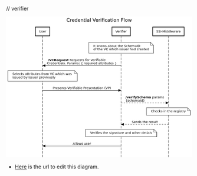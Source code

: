 // verifier

![image](docs/verification.png)

- [Here](https://sequencediagram.org/index.html#initialData=FAFwliA2CmAEDCAnaATaA7cBDSsBq0iYAZmAMZbgD26sAYpFQO7DAAOWi4ZYHmsAVQDOhdp268s-AkVKiOXcpP4BlFQEkAtAFkwKFDCadorYOiog4VAG6F8hEmEIAuWOpCwA1uaZDYWACMqAFcPEAALOBUySIBbLHUAEQAdc2JYCLg8eFgmcPJw2DAhIWC7cKwUWDJkSlRWGUc7TQA+YRdYWAAqLoB6bIAlaABHMqEQHtgh0ehxv2IqRHtZMECYWFSkVAxsSCEAOlgABU4sWKFXAG9YZFGwZCrKECIA0NnYAF9Wc0tYGzt2ohXCpoDAyCA-E8Xm95ogqLF8Dk8gVclg-KliqVULAAgBPIolMpLNjIaxgEJCSC41iA2CtRpyIHHZAiTB+BmrALrI4snaUcm0AAUeCOAEoGg5GZpWmotLp9IZjK4er1bLJcdE4lhJgozkJUpchDFoPF1CgvmYLFY1bBZTo9AZoEZkK54JEyJ4-GBaJkbtAAObFZ7U4B2+WO51waUtDkdEHoFB+X0s4KQECmH7WuyxpmxpORWBCMD+9CUYLIfwJv6ZJZoXZCCUrZptERMgCCkEYvlgwVbpn7QA) is the url to edit this diagram. 
